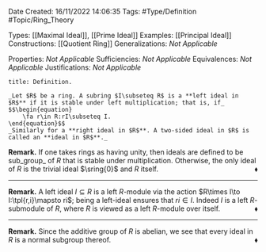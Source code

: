 <div class="topSpace"></div>

Date Created: 16/11/2022 14:06:35
Tags: #Type/Definition #Topic/Ring_Theory

Types: [[Maximal Ideal]], [[Prime Ideal]]
Examples: [[Principal Ideal]]
Constructions: [[Quotient Ring]]
Generalizations: _Not Applicable_

Properties: _Not Applicable_
Sufficiencies: _Not Applicable_
Equivalences: _Not Applicable_
Justifications: _Not Applicable_

``` ad-Definition
title: Definition.

_Let $R$ be a ring. A subring $I\subseteq R$ is a **left ideal in $R$** if it is stable under left multiplication; that is, if_
$$\begin{equation}
    \fa r\in R:rI\subseteq I.
\end{equation}$$
_Similarly for a **right ideal in $R$**. A two-sided ideal in $R$ is called an **ideal in $R$**._

```

**Remark.** If one takes rings as having unity, then ideals are defined to be sub_group_ of $R$ that is stable under multiplication. Otherwise, the only ideal of $R$ is the trivial ideal $\sring{0}$ and $R$ itself.<span style="float:right;">$\blacklozenge$</span>

---

**Remark.** A left ideal $I\subseteq R$ is a left $R$-module via the action $R\times I\to I:\tpl{r,i}\mapsto ri$; being a left-ideal ensures that $ri\in I$. Indeed $I$ is a left $R$-submodule of $R$, where $R$ is viewed as a left $R$-module over itself.<span style="float:right;">$\blacklozenge$</span>

---

**Remark.** Since the additive group of $R$ is abelian, we see that every ideal in $R$ is a normal subgroup thereof.<span style="float:right;">$\blacklozenge$</span>
